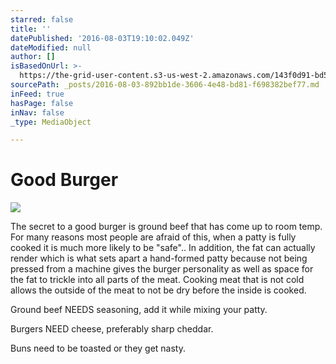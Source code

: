```yaml
---
starred: false
title: ''
datePublished: '2016-08-03T19:10:02.049Z'
dateModified: null
author: []
isBasedOnUrl: >-
  https://the-grid-user-content.s3-us-west-2.amazonaws.com/143f0d91-bd50-40f3-85ee-c5ca7a80abde.jpg
sourcePath: _posts/2016-08-03-892bb1de-3606-4e48-bd81-f698382bef77.md
inFeed: true
hasPage: false
inNav: false
_type: MediaObject

---
```

# Good Burger
![](https://the-grid-user-content.s3-us-west-2.amazonaws.com/143f0d91-bd50-40f3-85ee-c5ca7a80abde.jpg)

The secret to a good burger is ground beef that has come up to room temp. For many reasons most people are afraid of this, when a patty is fully cooked it is much more likely to be "safe".. In addition, the fat can actually render which is what sets apart a hand-formed patty because not being pressed from a machine gives the burger personality as well as space for the fat to trickle into all parts of the meat. Cooking meat that is not cold allows the outside of the meat to not be dry before the inside is cooked.

Ground beef NEEDS seasoning, add it while mixing your patty.

Burgers NEED cheese, preferably sharp cheddar.

Buns need to be toasted or they get nasty.